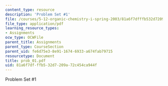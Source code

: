 ```yaml
---
content_type: resource
description: 'Problem Set #1'
file: /courses/5-12-organic-chemistry-i-spring-2003/81a6f7dfffb532d7209a72c454ca944f_prob_01.pdf
file_type: application/pdf
learning_resource_types:
- Assignments
ocw_type: OCWFile
parent_title: Assignments
parent_type: CourseSection
parent_uid: fe6d75e3-8e91-1674-6933-a674fab79715
resourcetype: Document
title: prob_01.pdf
uid: 81a6f7df-ffb5-32d7-209a-72c454ca944f
---
```

Problem Set #1

